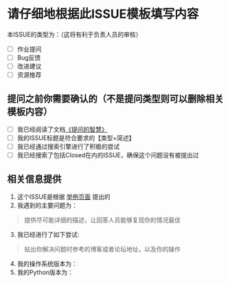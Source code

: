 # 请仔细地根据此ISSUE模板填写内容
本ISSUE的类型为：（这将有利于负责人员的审核）  
- [ ] 作业提问 
- [ ] Bug反馈 
- [ ] 改进建议 
- [ ] 资源推荐
## 提问之前你需要确认的（不是提问类型则可以删除相关模板内容）
- [ ] 我已经阅读了文档[《提问的智慧》](https://millearninggroup.github.io/docs/how-to-ask/)
- [ ] 我的ISSUE标题是符合要求的【类型+简述】
- [ ] 我已经通过搜索引擎进行了积极的尝试
- [ ] 我已经搜索了包括Closed在内的ISSUE，确保这个问题没有被提出过
## 相关信息提供
1. 这个ISSUE是根据  [举例页面](#) 提出的  
2. 我遇到的主要问题为：  
> 提供尽可能详细的描述，让回答人员能够复现你的情况最佳

3. 我已经进行了如下尝试:
> 贴出你解决问题时参考的博客或者论坛地址，以及你的操作
4. 我的操作系统版本为：
5. 我的Python版本为：

